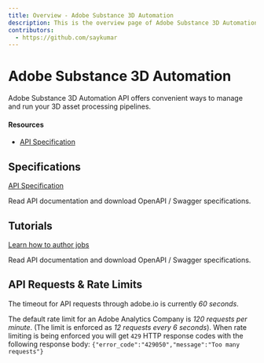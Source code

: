 ```yaml
---
title: Overview - Adobe Substance 3D Automation
description: This is the overview page of Adobe Substance 3D Automation
contributors:
  - https://github.com/saykumar
---
```


<Hero slots="heading, text"/> 

# Adobe Substance 3D Automation

Adobe Substance 3D Automation API offers convenient ways to manage and run your 3D asset processing pipelines.

<Resources slots="heading, links"/>

#### Resources

* [API Specification](api/index.html)

## Specifications

[API Specification](api/index.html) 

Read API documentation and download OpenAPI / Swagger specifications.

## Tutorials

[Learn how to author jobs](jobs/tutorial) 

Read API documentation and download OpenAPI / Swagger specifications.


## API Requests & Rate Limits

The timeout for API requests through adobe.io is currently *60 seconds*.

The default rate limit for an Adobe Analytics Company is *120 requests per minute*. (The limit is enforced as *12 requests every 6 seconds*).
When rate limiting is being enforced you will get `429` HTTP response codes with the following response body: `{"error_code":"429050","message":"Too many requests"}`    
